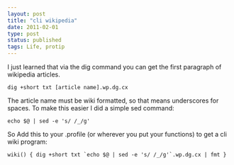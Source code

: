 ```yaml
---
layout: post
title: "cli wikipedia"
date: 2011-02-01
type: post
status: published
tags: Life, protip
---
```



I just learned that via the dig command you can get the first paragraph of wikipedia articles.

	dig +short txt [article name].wp.dg.cx

The article name must be wiki formatted, so that means underscores for spaces. To make this easier I did a simple sed command:

	echo $@ | sed -e 's/ /_/g'

So Add this to your .profile (or wherever you put your functions) to get a cli wiki program:

	wiki() { dig +short txt `echo $@ | sed -e 's/ /_/g'`.wp.dg.cx | fmt }
